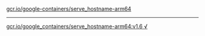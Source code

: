 [gcr.io/google-containers/serve_hostname-arm64](https://hub.docker.com/r/abcz/serve_hostname-arm64/tags/) 

----
[gcr.io/google_containers/serve_hostname-arm64:v1.6 √](https://hub.docker.com/r/abcz/serve_hostname-arm64/tags/)

